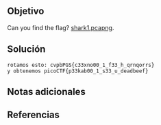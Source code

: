 ## Objetivo
Can you find the flag? [shark1.pcapng](https://mercury.picoctf.net/static/ae5b2bc07928fca272ff3900dc9a6cef/shark1.pcapng).
## Solución
```
rotamos esto: cvpbPGS{c33xno00_1_f33_h_qrnqorrs}
y obtenemos picoCTF{p33kab00_1_s33_u_deadbeef}
```
## Notas adicionales
## Referencias 